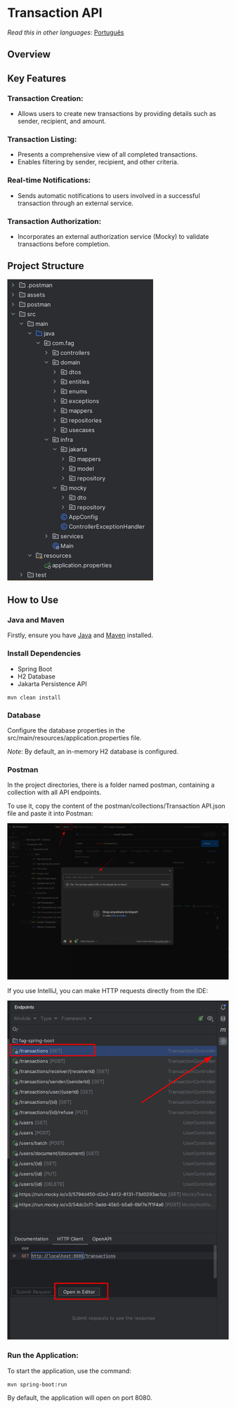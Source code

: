 # Transaction API

_Read this in other languages_:
[Português](README.md)

## Overview

## Key Features

### Transaction Creation:

- Allows users to create new transactions by providing details such as sender, recipient, and amount.

### Transaction Listing:
- Presents a comprehensive view of all completed transactions.
- Enables filtering by sender, recipient, and other criteria.

### Real-time Notifications:
- Sends automatic notifications to users involved in a successful transaction through an external service.

### Transaction Authorization:
- Incorporates an external authorization service (Mocky) to validate transactions before completion.

## Project Structure

![img.png](assets/img.png)

## How to Use

### Java and Maven

Firstly, ensure you have [Java](https://www.oracle.com/java/technologies/downloads/) and [Maven](https://maven.apache.org/download.cgi) installed.

### Install Dependencies

- Spring Boot
- H2 Database
- Jakarta Persistence API

```
mvn clean install
```

### Database

Configure the database properties in the src/main/resources/application.properties file.

*Note*: By default, an in-memory H2 database is configured.

### Postman

In the project directories, there is a folder named postman, containing a collection with all API endpoints.

To use it, copy the content of the postman/collections/Transaction API.json file and paste it into Postman:

![img1.png](assets/img1.png)

If you use IntelliJ, you can make HTTP requests directly from the IDE:

![img2.png](assets/img2.png)

### Run the Application:

To start the application, use the command:

```
mvn spring-boot:run
```

By default, the application will open on port 8080.
